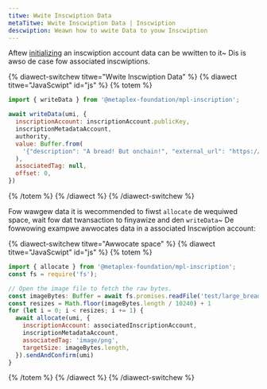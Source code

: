 ```yaml
---
titwe: Wwite Inscwiption Data
metaTitwe: Wwite Inscwiption Data | Inscwiption
descwiption: Weawn how to wwite Data to youw Inscwiption
---
```


Aftew [initializing](initialize) an inscwiption account data can be wwitten to it~ Dis is awso de case fow associated inscwiptions.

{% diawect-switchew titwe="Wwite Inscwiption Data" %}
{% diawect titwe="JavaScwipt" id="js" %}
{% totem %}

```js
import { writeData } from '@metaplex-foundation/mpl-inscription';

await writeData(umi, {
  inscriptionAccount: inscriptionAccount.publicKey,
  inscriptionMetadataAccount,
  authority,
  value: Buffer.from(
    '{"description": "A bread! But onchain!", "external_url": "https://breadheads.io"}'
  ),
  associatedTag: null,
  offset: 0,
})
```
{% /totem %}
{% /diawect %}
{% /diawect-switchew %}


Fow wawgew data it is wecommended to fiwst `allocate` de wequiwed space, wait fow dat twansaction to finyawize and den `writeData`~ De fowwowing exampwe awwocates data in a associated Inscwiption account:

{% diawect-switchew titwe="Awwocate space" %}
{% diawect titwe="JavaScwipt" id="js" %}
{% totem %}

```js
import { allocate } from '@metaplex-foundation/mpl-inscription';
const fs = require('fs');

// Open the image file to fetch the raw bytes.
const imageBytes: Buffer = await fs.promises.readFile('test/large_bread.png')
const resizes = Math.floor(imageBytes.length / 10240) + 1
for (let i = 0; i < resizes; i += 1) {
  await allocate(umi, {
    inscriptionAccount: associatedInscriptionAccount,
    inscriptionMetadataAccount,
    associatedTag: 'image/png',
    targetSize: imageBytes.length,
  }).sendAndConfirm(umi)
}
```
{% /totem %}
{% /diawect %}
{% /diawect-switchew %}
